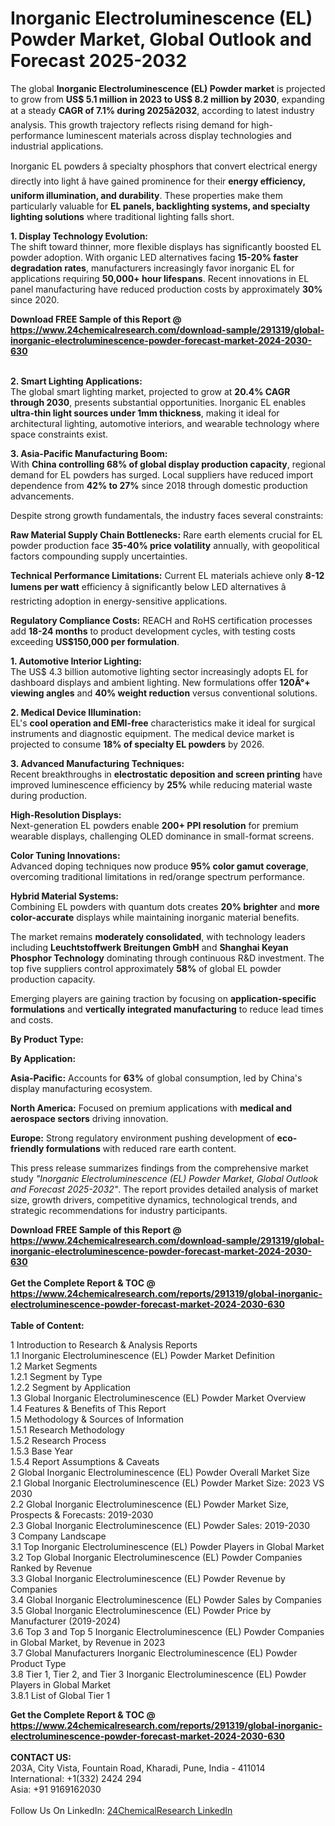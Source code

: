 <h1>Inorganic Electroluminescence (EL) Powder Market, Global Outlook and Forecast 2025-2032</h1><p>The global <strong>Inorganic Electroluminescence (EL) Powder market</strong> is projected to grow from <strong>US$ 5.1 million in 2023 to US$ 8.2 million by 2030</strong>, expanding at a steady <strong>CAGR of 7.1% during 2025â2032</strong>, according to latest industry analysis. This growth trajectory reflects rising demand for high-performance luminescent materials across display technologies and industrial applications.</p><p>Inorganic EL powders â specialty phosphors that convert electrical energy directly into light â have gained prominence for their <strong>energy efficiency, uniform illumination, and durability</strong>. These properties make them particularly valuable for <strong>EL panels, backlighting systems, and specialty lighting solutions</strong> where traditional lighting falls short.</p><p><strong>1. Display Technology Evolution:</strong><br>
The shift toward thinner, more flexible displays has significantly boosted EL powder adoption. With organic LED alternatives facing <strong>15-20% faster degradation rates</strong>, manufacturers increasingly favor inorganic EL for applications requiring <strong>50,000+ hour lifespans</strong>. Recent innovations in EL panel manufacturing have reduced production costs by approximately <strong>30%</strong> since 2020.</p><div><b>Download FREE Sample of this Report @ 
            <a href="https://www.24chemicalresearch.com/download-sample/291319/global-inorganic-electroluminescence-powder-forecast-market-2024-2030-630">
            https://www.24chemicalresearch.com/download-sample/291319/global-inorganic-electroluminescence-powder-forecast-market-2024-2030-630</a></b></div><br><p><strong>2. Smart Lighting Applications:</strong><br>
The global smart lighting market, projected to grow at <strong>20.4% CAGR through 2030</strong>, presents substantial opportunities. Inorganic EL enables <strong>ultra-thin light sources under 1mm thickness</strong>, making it ideal for architectural lighting, automotive interiors, and wearable technology where space constraints exist.</p><p><strong>3. Asia-Pacific Manufacturing Boom:</strong><br>
With <strong>China controlling 68% of global display production capacity</strong>, regional demand for EL powders has surged. Local suppliers have reduced import dependence from <strong>42% to 27%</strong> since 2018 through domestic production advancements.</p><p>Despite strong growth fundamentals, the industry faces several constraints:</p><p><strong>Raw Material Supply Chain Bottlenecks:</strong> Rare earth elements crucial for EL powder production face <strong>35-40% price volatility</strong> annually, with geopolitical factors compounding supply uncertainties.</p><p><strong>Technical Performance Limitations:</strong> Current EL materials achieve only <strong>8-12 lumens per watt</strong> efficiency â significantly below LED alternatives â restricting adoption in energy-sensitive applications.</p><p><strong>Regulatory Compliance Costs:</strong> REACH and RoHS certification processes add <strong>18-24 months</strong> to product development cycles, with testing costs exceeding <strong>US$150,000 per formulation</strong>.</p><p><strong>1. Automotive Interior Lighting:</strong><br>
The US$ 4.3 billion automotive lighting sector increasingly adopts EL for dashboard displays and ambient lighting. New formulations offer <strong>120Â°+ viewing angles</strong> and <strong>40% weight reduction</strong> versus conventional solutions.</p><p><strong>2. Medical Device Illumination:</strong><br>
EL's <strong>cool operation and EMI-free</strong> characteristics make it ideal for surgical instruments and diagnostic equipment. The medical device market is projected to consume <strong>18% of specialty EL powders</strong> by 2026.</p><p><strong>3. Advanced Manufacturing Techniques:</strong><br>
Recent breakthroughs in <strong>electrostatic deposition and screen printing</strong> have improved luminescence efficiency by <strong>25%</strong> while reducing material waste during production.</p><p><strong>High-Resolution Displays:</strong><br>
	Next-generation EL powders enable <strong>200+ PPI resolution</strong> for premium wearable displays, challenging OLED dominance in small-format screens.</p><p><strong>Color Tuning Innovations:</strong><br>
	Advanced doping techniques now produce <strong>95% color gamut coverage</strong>, overcoming traditional limitations in red/orange spectrum performance.</p><p><strong>Hybrid Material Systems:</strong><br>
	Combining EL powders with quantum dots creates <strong>20% brighter</strong> and <strong>more color-accurate</strong> displays while maintaining inorganic material benefits.</p><p>The market remains <strong>moderately consolidated</strong>, with technology leaders including <strong>Leuchtstoffwerk Breitungen GmbH</strong> and <strong>Shanghai Keyan Phosphor Technology</strong> dominating through continuous R&amp;D investment. The top five suppliers control approximately <strong>58%</strong> of global EL powder production capacity.</p><p>Emerging players are gaining traction by focusing on <strong>application-specific formulations</strong> and <strong>vertically integrated manufacturing</strong> to reduce lead times and costs.</p><p><strong>By Product Type:</strong></p><p><strong>By Application:</strong></p><p><strong>Asia-Pacific:</strong> Accounts for <strong>63%</strong> of global consumption, led by China's display manufacturing ecosystem.</p><p><strong>North America:</strong> Focused on premium applications with <strong>medical and aerospace sectors</strong> driving innovation.</p><p><strong>Europe:</strong> Strong regulatory environment pushing development of <strong>eco-friendly formulations</strong> with reduced rare earth content.</p><p>This press release summarizes findings from the comprehensive market study <em>"Inorganic Electroluminescence (EL) Powder Market, Global Outlook and Forecast 2025-2032"</em>. The report provides detailed analysis of market size, growth drivers, competitive dynamics, technological trends, and strategic recommendations for industry participants.</p><div><b>Download FREE Sample of this Report @ 
            <a href="https://www.24chemicalresearch.com/download-sample/291319/global-inorganic-electroluminescence-powder-forecast-market-2024-2030-630">
            https://www.24chemicalresearch.com/download-sample/291319/global-inorganic-electroluminescence-powder-forecast-market-2024-2030-630</a></b></div><br><div><b>Get the Complete Report & TOC @ 
            <a href="https://www.24chemicalresearch.com/reports/291319/global-inorganic-electroluminescence-powder-forecast-market-2024-2030-630">
            https://www.24chemicalresearch.com/reports/291319/global-inorganic-electroluminescence-powder-forecast-market-2024-2030-630</a></b></div><br>
            <b>Table of Content:</b><p>1 Introduction to Research & Analysis Reports<br />
 1.1 Inorganic Electroluminescence (EL) Powder Market Definition<br />
 1.2 Market Segments<br />
 1.2.1 Segment by Type<br />
 1.2.2 Segment by Application<br />
 1.3 Global Inorganic Electroluminescence (EL) Powder Market Overview<br />
 1.4 Features & Benefits of This Report<br />
 1.5 Methodology & Sources of Information<br />
 1.5.1 Research Methodology<br />
 1.5.2 Research Process<br />
 1.5.3 Base Year<br />
 1.5.4 Report Assumptions & Caveats<br />
2 Global Inorganic Electroluminescence (EL) Powder Overall Market Size<br />
 2.1 Global Inorganic Electroluminescence (EL) Powder Market Size: 2023 VS 2030<br />
 2.2 Global Inorganic Electroluminescence (EL) Powder Market Size, Prospects & Forecasts: 2019-2030<br />
 2.3 Global Inorganic Electroluminescence (EL) Powder Sales: 2019-2030<br />
3 Company Landscape<br />
 3.1 Top Inorganic Electroluminescence (EL) Powder Players in Global Market<br />
 3.2 Top Global Inorganic Electroluminescence (EL) Powder Companies Ranked by Revenue<br />
 3.3 Global Inorganic Electroluminescence (EL) Powder Revenue by Companies<br />
 3.4 Global Inorganic Electroluminescence (EL) Powder Sales by Companies<br />
 3.5 Global Inorganic Electroluminescence (EL) Powder Price by Manufacturer (2019-2024)<br />
 3.6 Top 3 and Top 5 Inorganic Electroluminescence (EL) Powder Companies in Global Market, by Revenue in 2023<br />
 3.7 Global Manufacturers Inorganic Electroluminescence (EL) Powder Product Type<br />
 3.8 Tier 1, Tier 2, and Tier 3 Inorganic Electroluminescence (EL) Powder Players in Global Market<br />
 3.8.1 List of Global Tier 1</p><div><b>Get the Complete Report & TOC @ 
            <a href="https://www.24chemicalresearch.com/reports/291319/global-inorganic-electroluminescence-powder-forecast-market-2024-2030-630">
            https://www.24chemicalresearch.com/reports/291319/global-inorganic-electroluminescence-powder-forecast-market-2024-2030-630</a></b></div><br><b>CONTACT US:</b><br>
            203A, City Vista, Fountain Road, Kharadi, Pune, India - 411014<br>
            International: +1(332) 2424 294<br>
            Asia: +91 9169162030 <br><br>
            Follow Us On LinkedIn: <a href="https://www.linkedin.com/company/24chemicalresearch/">24ChemicalResearch LinkedIn</a>